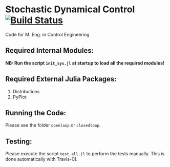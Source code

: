# Stochastic Dynamical Control [![Build Status](https://travis-ci.org/stelmo/Stochastic-Dynamical-Control-Code.svg?branch=master)](https://travis-ci.org/stelmo/Stochastic-Dynamical-Control-Code)
Code for M. Eng. in Control Engineering

## Required Internal Modules:

**NB: Run the script `init_sys.jl` at startup to load all the required modules!**

## Required External Julia Packages:

1. Distributions
2. PyPlot

## Running the Code:

Please see the folder `openloop` or `closedloop`.

## Testing:

Please execute the script `test_all.jl` to perform the tests manually. This is done automatically with Travis-CI.
